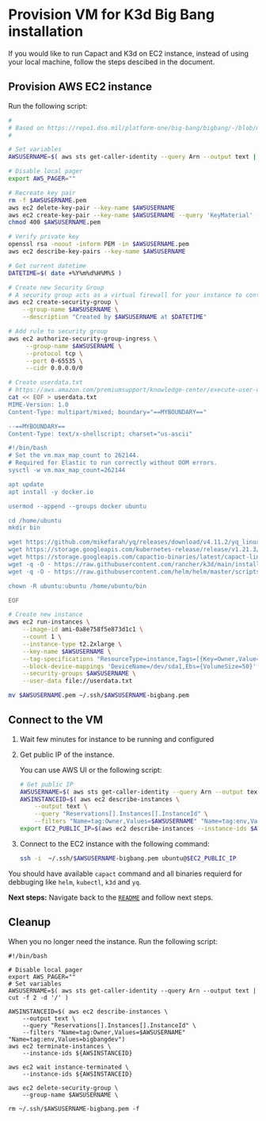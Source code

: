 # Provision VM for K3d Big Bang installation

If you would like to run Capact and K3d on EC2 instance, instead of using your local machine, follow the steps descibed in the document.

## Provision AWS EC2 instance

Run the following script:

```bash
#
# Based on https://repo1.dso.mil/platform-one/big-bang/bigbang/-/blob/master/docs/developer/development-environment.md#aws-cli-commands-to-manually-create-ec2-instance with some edits, such as removing unnecessary steps, bigger EC2 instance or more permissive access to the EC2 instance.
#

# Set variables
AWSUSERNAME=$( aws sts get-caller-identity --query Arn --output text | cut -f 2 -d '/' )

# Disable local pager
export AWS_PAGER=""

# Recreate key pair
rm -f $AWSUSERNAME.pem
aws ec2 delete-key-pair --key-name $AWSUSERNAME
aws ec2 create-key-pair --key-name $AWSUSERNAME --query 'KeyMaterial' --output text > $AWSUSERNAME.pem
chmod 400 $AWSUSERNAME.pem

# Verify private key
openssl rsa -noout -inform PEM -in $AWSUSERNAME.pem
aws ec2 describe-key-pairs --key-name $AWSUSERNAME

# Get current datetime
DATETIME=$( date +%Y%m%d%H%M%S )

# Create new Security Group
# A security group acts as a virtual firewall for your instance to control inbound and outbound traffic.
aws ec2 create-security-group \
    --group-name $AWSUSERNAME \
    --description "Created by $AWSUSERNAME at $DATETIME"

# Add rule to security group
aws ec2 authorize-security-group-ingress \
     --group-name $AWSUSERNAME \
     --protocol tcp \
     --port 0-65535 \
     --cidr 0.0.0.0/0

# Create userdata.txt
# https://aws.amazon.com/premiumsupport/knowledge-center/execute-user-data-ec2/
cat << EOF > userdata.txt
MIME-Version: 1.0
Content-Type: multipart/mixed; boundary="==MYBOUNDARY=="

--==MYBOUNDARY==
Content-Type: text/x-shellscript; charset="us-ascii"

#!/bin/bash
# Set the vm.max_map_count to 262144.
# Required for Elastic to run correctly without OOM errors.
sysctl -w vm.max_map_count=262144

apt update
apt install -y docker.io

usermod --append --groups docker ubuntu

cd /home/ubuntu
mkdir bin

wget https://github.com/mikefarah/yq/releases/download/v4.11.2/yq_linux_amd64 -O /home/ubuntu/bin/yq && chmod +x /home/ubuntu/bin/yq
wget https://storage.googleapis.com/kubernetes-release/release/v1.21.3/bin/linux/amd64/kubectl -O /home/ubuntu/bin/kubectl && chmod +x /home/ubuntu/bin/kubectl
wget https://storage.googleapis.com/capactio-binaries/latest/capact-linux-amd64 -O /home/ubuntu/bin/capact && chmod +x /home/ubuntu/bin/capact
wget -q -O - https://raw.githubusercontent.com/rancher/k3d/main/install.sh | K3D_INSTALL_DIR=/home/ubuntu/bin USE_SUDO=false bash
wget -q -O - https://raw.githubusercontent.com/helm/helm/master/scripts/get-helm-3 | HELM_INSTALL_DIR=/home/ubuntu/bin USE_SUDO=false bash

chown -R ubuntu:ubuntu /home/ubuntu/bin

EOF

# Create new instance
aws ec2 run-instances \
    --image-id ami-0a8e758f5e873d1c1 \
    --count 1 \
    --instance-type t2.2xlarge \
    --key-name $AWSUSERNAME \
    --tag-specifications "ResourceType=instance,Tags=[{Key=Owner,Value=$AWSUSERNAME},{Key=env,Value=bigbangdev}]" \
    --block-device-mappings 'DeviceName=/dev/sda1,Ebs={VolumeSize=50}' \
    --security-groups $AWSUSERNAME \
    --user-data file://userdata.txt

mv $AWSUSERNAME.pem ~/.ssh/$AWSUSERNAME-bigbang.pem
```

## Connect to the VM

1. Wait few minutes for instance to be running and configured
1. Get public IP of the instance.

    You can use AWS UI or the following script:

    ```bash
    # Get public IP
    AWSUSERNAME=$( aws sts get-caller-identity --query Arn --output text | cut -f 2 -d '/' )
    AWSINSTANCEID=$( aws ec2 describe-instances \
        --output text \
        --query "Reservations[].Instances[].InstanceId" \
        --filters "Name=tag:Owner,Values=$AWSUSERNAME" "Name=tag:env,Values=bigbangdev")
    export EC2_PUBLIC_IP=$(aws ec2 describe-instances --instance-ids $AWSINSTANCEID --query 'Reservations[*].Instances[*].PublicIpAddress' --output text)
    ```

1. Connect to the EC2 instance with the following command:

    ```bash
    ssh -i  ~/.ssh/$AWSUSERNAME-bigbang.pem ubuntu@$EC2_PUBLIC_IP
    ```
    
You should have available `capact` command and all binaries requierd for debbuging like `helm`, `kubectl`, `k3d` and `yq`.

**Next steps:** Navigate back to the [`README`](./README.md) and follow next steps.

## Cleanup

When you no longer need the instance. Run the following script:
```
#!/bin/bash

# Disable local pager
export AWS_PAGER=""
# Set variables
AWSUSERNAME=$( aws sts get-caller-identity --query Arn --output text | cut -f 2 -d '/' )

AWSINSTANCEID=$( aws ec2 describe-instances \
    --output text \
    --query "Reservations[].Instances[].InstanceId" \
    --filters "Name=tag:Owner,Values=$AWSUSERNAME" "Name=tag:env,Values=bigbangdev")
aws ec2 terminate-instances \
    --instance-ids ${AWSINSTANCEID}

aws ec2 wait instance-terminated \
    --instance-ids ${AWSINSTANCEID}

aws ec2 delete-security-group \
    --group-name $AWSUSERNAME \

rm ~/.ssh/$AWSUSERNAME-bigbang.pem -f
```
